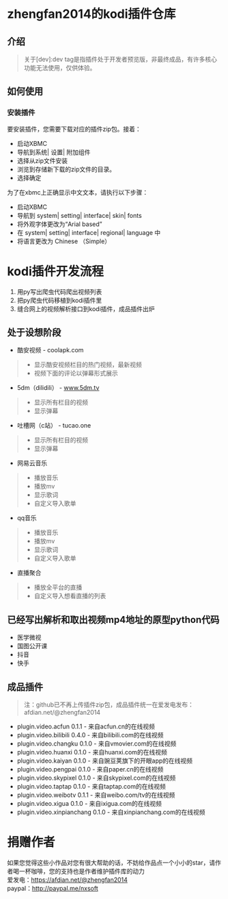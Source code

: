 # zhengfan2014的kodi插件仓库
## 介绍

> 关于[dev]:dev tag是指插件处于开发者预览版，非最终成品，有许多核心功能无法使用，仅供体验。
## 如何使用
### 安装插件
要安装插件，您需要下载对应的插件zip包。接着：  

- 启动XBMC
- 导航到系统| 设置| 附加组件
- 选择从zip文件安装
- 浏览到存储新下载的zip文件的目录。
- 选择确定

为了在xbmc上正确显示中文文本，请执行以下步骤：  

- 启动XBMC
- 导航到 system| setting| interface| skin| fonts
- 将外观字体更改为“Arial based”
- 在 system| setting| interface| regional| language 中
- 将语言更改为 Chinese （Simple）

# kodi插件开发流程

1. 用py写出爬虫代码爬出视频列表
2. 把py爬虫代码移植到kodi插件里
3. 缝合网上的视频解析接口到kodi插件，成品插件出炉

## 处于设想阶段
- 酷安视频 - coolapk.com
> - 显示酷安视频栏目的热门视频，最新视频
> - 视频下面的评论以弹幕形式展示

- 5dm（dilidili） -  www.5dm.tv
> - 显示所有栏目的视频
> - 显示弹幕

- 吐槽网（c站） - tucao.one
> - 显示所有栏目的视频
> - 显示弹幕

- 网易云音乐
> - 播放音乐
> - 播放mv
> - 显示歌词
> - 自定义导入歌单

- qq音乐
> - 播放音乐
> - 播放mv
> - 显示歌词
> - 自定义导入歌单

- 直播聚合
> - 播放全平台的直播
> - 自定义导入想看直播的列表

## 已经写出解析和取出视频mp4地址的原型python代码

- 医学微视
- 国图公开课
- 抖音
- 快手

## 成品插件
>  注：github已不再上传插件zip包，成品插件统一在爱发电发布：afdian.net/@zhengfan2014
- plugin.video.acfun        0.1.1 - 来自acfun.cn的在线视频
- plugin.video.bilibili     0.4.0 - 来自bilibili.com的在线视频
- plugin.video.changku      0.1.0 - 来自vmovier.com的在线视频
- plugin.video.huanxi       0.1.0 - 来自huanxi.com的在线视频
- plugin.video.kaiyan       0.1.0 - 来自豌豆荚旗下的开眼app的在线视频
- plugin.video.pengpai      0.1.0 - 来自paper.cn的在线视频
- plugin.video.skypixel     0.1.0 - 来自skypixel.com的在线视频
- plugin.video.taptap       0.1.0 - 来自taptap.com的在线视频
- plugin.video.weibotv      0.1.1 - 来自weibo.com/tv的在线视频
- plugin.video.xigua        0.1.0 - 来自ixigua.com的在线视频
- plugin.video.xinpianchang 0.1.0 - 来自xinpianchang.com的在线视频
# 捐赠作者
如果您觉得这些小作品对您有很大帮助的话，不妨给作品点一个小小的star，请作者喝一杯咖啡，您的支持也是作者维护插件库的动力  
爱发电：https://afdian.net/@zhengfan2014  
paypal：http://paypal.me/nxsoft


